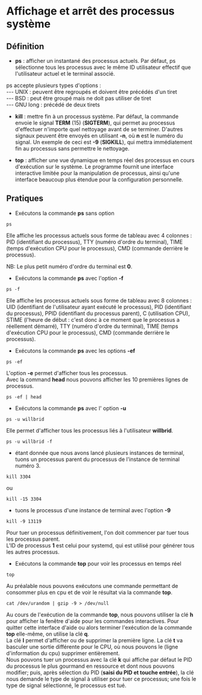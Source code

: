 # Affichage et arrêt des processus système

## Définition

- **ps** : afficher un instantané des processus actuels. Par défaut, ps sélectionne tous les processus avec le même ID utilisateur effectif que l'utilisateur actuel et le terminal associé. <br>

ps accepte plusieurs types d'options : <br>
--- UNIX : peuvent être regroupés et doivent être précédés d'un tiret <br>
--- BSD : peut être groupé mais ne doit pas utiliser de tiret <br>
--- GNU long : précédé de deux tirets <br>

- **kill** : mettre fin à un processus système. Par défaut, la commande envoie le signal **TERM** (15) (**SIGTERM**), qui permet au processus d'effectuer n'importe quel nettoyage avant de se terminer. D'autres signaux peuvent être envoyés en utilisant **-n**, où **n** est le numéro du signal. Un exemple de ceci est **-9** (**SIGKILL**), qui mettra immédiatement fin au processus sans permettre le nettoyage.

- **top** : afficher une vue dynamique en temps réel des processus en cours d'exécution sur le système. Le programme fournit une interface interactive limitée pour la manipulation de processus, ainsi qu'une interface beaucoup plus étendue pour la configuration personnelle.

## Pratiques

- Exécutons la commande **ps** sans option

```
ps
```

Elle affiche les processus actuels sous forme de tableau avec 4 colonnes : PID (identifiant du processus), TTY (numéro d'ordre du terminal), TIME (temps d'exécution CPU pour le processus), CMD (commande derrière le processus). <br>

NB: Le plus petit numéro d'ordre du terminal est **0**.

- Exécutons la commande **ps** avec l'option **-f**

```
ps -f
```

Elle affiche les processus actuels sous forme de tableau avec 8 colonnes : UID (identifiant de l'utilisateur ayant exécuté le processus), PID (identifiant du processus), PPID (identifiant du processus parent), C (utilisation CPU), STIME (l'heure de début : c'est donc à ce moment que le processus a réellement démarré), TTY (numéro d'ordre du terminal), TIME (temps d'exécution CPU pour le processus), CMD (commande derrière le processus).

- Exécutons la commande **ps** avec les options **-ef**

```
ps -ef
```

L'option **-e** permet d'afficher tous les processus.
<br>
Avec la command **head** nous pouvons afficher les 10 premières lignes de processus.

```
ps -ef | head
```

- Exécutons la commande **ps** avec l' option **-u**

```
ps -u willbrid
```

Elle permet d'afficher tous les processus liés à l'utilisateur **willbrid**.

```
ps -u willbrid -f
```

- étant donnée que nous avons lancé plusieurs instances de terminal, tuons un processus parent du processus de l'instance de terminal numéro 3.

```
kill 3304
```

ou

```
kill -15 3304
```

- tuons le processus d'une instance de terminal avec l'option **-9**

```
kill -9 13119
```

Pour tuer un processus définitivement, l'on doit commencer par tuer tous les processus parent.
<br>
L'ID de processus **1** est celui pour systemd, qui est utilisé pour générer tous les autres processus.

- Exécutons la commande **top** pour voir les processus en temps réel

```
top
```

Au préalable nous pouvons exécutons une commande permettant de consommer plus en cpu et de voir le résultat via la commande **top**.

```
cat /dev/urandom | gzip -9 > /dev/null
```

Au cours de l'exécution de la commande **top**, nous pouvons utiliser la clé **h** pour afficher la fenêtre d'aide pour les commandes interactives. Pour quitter cette interface d'aide ou alors terminer l'exécution de la commande **top** elle-même, on utilise la clé **q**. <br>
La clé **l** permet d'afficher ou de supprimer la première ligne. La clé **t** va basculer une sortie différente pour le CPU, où nous pouvons le (ligne d'information du cpu) supprimer entièrement. <br>
Nous pouvons tuer un processus avec la clé **k** qui affiche par défaut le PID du processus le plus gourmand en ressource et dont nous pouvons modifier; puis, après sélection du PID (**saisi du PID et touche entrée**), la clé nous demande le type de signal à utiliser pour tuer ce processus; une fois le type de signal sélectionné, le processus est tué.